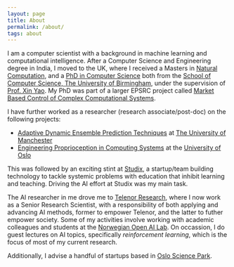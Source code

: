 ```yaml
---
layout: page
title: About
permalink: /about/
tags: about
---
```


I am a computer scientist with a background in machine learning and computational intelligence. After a Computer Science and Engineering degree in India, I moved to the UK, where I received a Masters in [Natural Computation](http://www.cs.bham.ac.uk/research/groupings/natural-computation/), and a [PhD in Computer Science](http://etheses.bham.ac.uk/2867/) both from the [School of Computer Science, The University of Birmingham](http://www.cs.bham.ac.uk/), under the supervision of [Prof. Xin Yao](http://www.cs.bham.ac.uk/~xin/). My PhD was part of a larger EPSRC project called [Market Based Control of Complex Computational Systems](https://www.ecs.soton.ac.uk/research/projects/307).

I have further worked as a researcher (research associate/post-doc) on the following projects:
* [Adaptive Dynamic Ensemble Prediction Techniques](http://people.cs.bris.ac.uk/~kovacs/adept//) at [The University of Manchester](http://www.cs.manchester.ac.uk/)
* [Engineering Proprioception in Computing Systems](https://cordis.europa.eu/project/rcn/95042/factsheet/en) at the [University of Oslo](https://www.mn.uio.no/ifi/forskning/grupper/robin/) 

This was followed by an exciting stint at [Studix](https://www.studix.com/), a startup/team building technology to tackle systemic problems with education that inhibit learning and teaching. Driving the AI effort at Studix was my main task.

The AI researcher in me drove me to [Telenor Research](https://www.telenor.com/innovation/research/), where I now work as a Senior Research Scientist, with a responsibility of both applying and advancing AI methods, former to empower Telenor, and the latter to futher empower society. Some of my activities involve working with academic colleagues and students at the [Norwegian Open AI Lab](https://www.ntnu.edu/web/ailab/). On occassion, I do guest lectures on AI topics, specifically *reinforcement learning*, which is the focus of most of my current research.

Additionally, I advise a handful of startups based in [Oslo Science Park](https://www.forskningsparken.no/om-oss/about-oslo-science-park/). 
